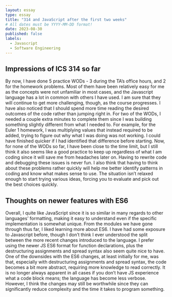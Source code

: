 ```yaml
---
layout: essay
type: essay
title: "314 and JavaScript after the first two weeks"
# All dates must be YYYY-MM-DD format!
date: 2023-08-30
published: false
labels:
  - Javascript
  - Software Engineering
---
```

## Impressions of ICS 314 so far

By now, I have done 5 practice WODs - 3 during the TA’s office hours, and 2 for the homework problems. Most of them have been relatively easy for me as the concepts were not unfamiliar in most cases, and the Javascript language has a lot in common with others I have used. I am sure that they will continue to get more challenging, though, as the course progresses. I have also noticed that I should spend more time reading the desired outcomes of the code rather than jumping right in. For two of the WODs, I needed a couple extra minutes to complete them since I was building something slightly different from what I needed to. For example, for the Euler 1 homework, I was multiplying values that instead required to be added, trying to figure out why what I was doing was not working. I could have finished quicker if I had identified that difference before starting. Now, for none of the WODs so far, I have been close to the time limit, but I still think it also seems like a good practice to keep up regardless of what I am coding since it will save me from headaches later on. Having to rewrite code and debugging these issues is never fun. I also think that having to think about these problems rather quickly will help me better identify patterns in coding and know what makes sense to use. The situation isn’t relaxed enough to start trying various ideas, forcing you to evaluate and pick out the best choices quickly. 

## Thoughts on newer features with ES6

Overall, I quite like JavaScript since it is so similar in many regards to other languages’ formatting, making it easy to understand even if the specific implementation is somewhat unique. From the modules we have gone through thus far, I liked learning more about ES6. I have had some exposure to Javascript before, though I don’t think I ever understood the split between the more recent changes introduced to the language. I prefer using the newer JS ES6 format for function declarations, plus the destructuring assignments and spread syntax also seem quite nice to have. One of the downsides with the ES6 changes, at least initially for me, was that, especially with destructuring assignments and spread syntax, the code becomes a bit more abstract, requiring more knowledge to read correctly. It is no longer always apparent in all cases if you don’t have JS experience what a code block means; the language has become less verbose. However, I think the changes may still be worthwhile since they can significantly reduce complexity and the time it takes to program something. 

